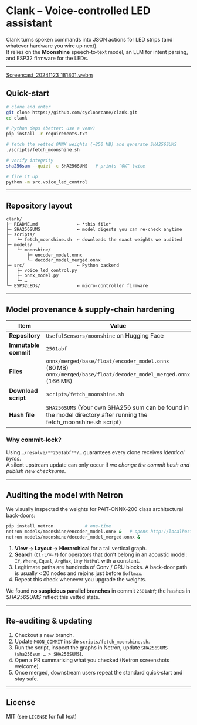 # Clank – Voice‑controlled LED assistant

Clank turns spoken commands into JSON actions for LED strips (and whatever hardware you wire up next).  
It relies on the **Moonshine** speech‑to‑text model, an LLM for intent parsing, and ESP32 firmware for the LEDs.

---

[Screencast_20241123_181801.webm](https://github.com/user-attachments/assets/dec3e33a-f05d-4ce7-9d4b-73716c0f2577)


## Quick‑start

```bash
# clone and enter
git clone https://github.com/cycloarcane/clank.git
cd clank

# Python deps (better: use a venv)
pip install -r requirements.txt

# fetch the vetted ONNX weights (≈250 MB) and generate SHA256SUMS
./scripts/fetch_moonshine.sh

# verify integrity
sha256sum --quiet -c SHA256SUMS   # prints “OK” twice

# fire it up
python -m src.voice_led_control
```

---

## Repository layout

```text
clank/
├─ README.md               ← *this file*
├─ SHA256SUMS              ← model digests you can re‑check anytime
├─ scripts/
│   └─ fetch_moonshine.sh  ← downloads the exact weights we audited
├─ models/
│   └─ moonshine/
│       ├─ encoder_model.onnx
│       └─ decoder_model_merged.onnx
├─ src/                    ← Python backend
│   ├─ voice_led_control.py
│   ├─ onnx_model.py
│   └─ …
└─ ESP32LEDs/              ← micro‑controller firmware
```

---

## Model provenance & supply‑chain hardening

| Item | Value |
|------|-------|
| **Repository** | `UsefulSensors/moonshine` on Hugging Face |
| **Immutable commit** | `2501abf` |
| **Files** | `onnx/merged/base/float/encoder_model.onnx` (80 MB)  <br> `onnx/merged/base/float/decoder_model_merged.onnx` (166 MB) |
| **Download script** | `scripts/fetch_moonshine.sh` |
| **Hash file** | `SHA256SUMS` (Your own SHA256 sum can be found in the model directory after running the fetch_moonshine.sh script) |

### Why commit‑lock?

Using `…/resolve/**2501abf**/…` guarantees every clone receives *identical bytes*.  
A silent upstream update can only occur if we *change the commit hash and publish new checksums*.

---

## Auditing the model with Netron

We visually inspected the weights for PAIT‑ONNX‑200 class architectural back‑doors:

```bash
pip install netron            # one‑time
netron models/moonshine/encoder_model.onnx &   # opens http://localhost:8080
netron models/moonshine/decoder_model_merged.onnx &
```

1. **View → Layout → Hierarchical** for a tall vertical graph.  
2. **Search** (`Ctrl/⌘‑F`) for operators that don’t belong in an acoustic model: `If`, `Where`, `Equal`, `ArgMax`, tiny `MatMul` with a constant.  
3. Legitimate paths are hundreds of Conv / GRU blocks. A back‑door path is usually < 20 nodes and rejoins just before `Softmax`.  
4. Repeat this check whenever you upgrade the weights.

We found **no suspicious parallel branches** in commit `2501abf`; the hashes in *SHA256SUMS* reflect this vetted state.

---

## Re‑auditing & updating

1. Checkout a new branch.  
2. Update `MOON_COMMIT` inside `scripts/fetch_moonshine.sh`.  
3. Run the script, inspect the graphs in Netron, update `SHA256SUMS` (`sha256sum … > SHA256SUMS`).  
4. Open a PR summarising what you checked (Netron screenshots welcome).  
5. Once merged, downstream users repeat the standard quick‑start and stay safe.

---

## License

MIT (see `LICENSE` for full text)
